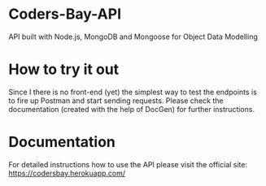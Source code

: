 # Coders-Bay-API
API built with Node.js, MongoDB and Mongoose for Object Data Modelling

# How to try it out
Since I there is no front-end (yet) the simplest way to test the endpoints is to fire up Postman and start sending requests.
Please check the documentation (created with the help of DocGen) for further instructions.

# Documentation
For detailed instructions how to use the API please visit the official site:
https://codersbay.herokuapp.com/
